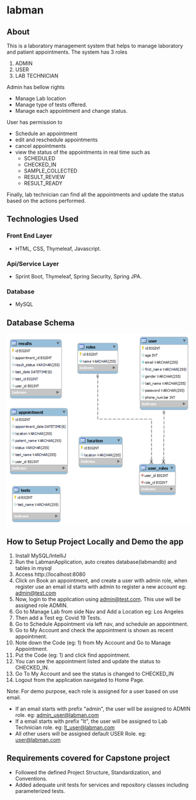 # labman

## About
This is a laboratory management system that helps to manage laboratory and patient appointments. The system has 3 roles
1. ADMIN
2. USER
3. LAB TECHNICIAN

Admin has bellow rights
- Manage Lab location
- Manage type of tests offered.
- Manage each appointment and change status.

User has permission to
- Schedule an appointment
- edit and reschedule appointments
- cancel appointments
- view the status of the appointments in real time such as
  - SCHEDULED
  - CHECKED_IN
  - SAMPLE_COLLECTED
  - RESULT_REVIEW
  - RESULT_READY

Finally, lab technician can find all the appointments and update the status based on the actions performed.

## Technologies Used

### Front End Layer
- HTML, CSS, Thymeleaf, Javascript.
### Api/Service Layer
- Sprint Boot, Thymeleaf, Spring Security, Spring JPA.
### Database
- MySQL

## Database Schema
![](db_schema.png)

## How to Setup Project Locally and Demo the app

1. Install MySQL/IntelliJ
2. Run the LabmanApplication, auto creates database(labmandb) and tables in mysql
3. Access http://localhost:8080
4. Click on Book an appointment, and create a user with admin role, when register use an email id starts with admin to register a new account
   eg: admin@test.com
5. Now, login to the application using admin@test.com. This use will be assigned role ADMIN.
6. Go to Manage Lab from side Nav and Add a Location eg: Los Angeles
7. Then add a Test eg: Covid 19 Tests.
8. Go to Schedule Appointment via left nav, and schedule an appointment.
9. Go to My Account and check the appointment is shown as recent appointment.
10. Note down the Code (eg: 1) from My Account and Go to Manage Appointment.
11. Put the Code (eg: 1) and click find appointment.
12. You can see the appointment listed and update the status to CHECKED_IN.
13. Go To My Account and see the status is changed to CHECKED_IN
14. Logout from the application navigated to Home Page.

Note: For demo purpose, each role is assigned for a user based on use email. 
   - If an email starts with prefix "admin", the user will be assigned to ADMIN role.
       eg: admin_user@labman.com
   - If a email starts with prefix "lt", the user will be assigned to Lab Technician role.
       eg: lt_user@labman.com
   - All other users will be assigned default USER Role.
       eg: user@labman.com

## Requirements covered for Capstone project
- Followed the defined Project Structure, Standardization, and Conventions.
- Added adequate unit tests for services and repository classes including parameterized tests.
  


